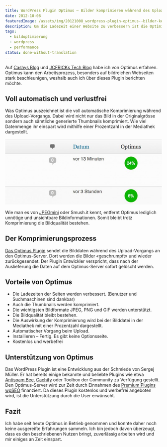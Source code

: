 ```yaml
---
title: WordPress Plugin Optimus ­– Bilder komprimieren während des Upload-Vorgangs
date: 2012-10-08
featuredImage: /assets/img/20121008_wordpress-plugin-optimus--bilder-komprimieren-waehrend-des-upload-vorgangs.jpg
description: Um die Ladezeit einer Website zu verbessern ist die Optimierung von Bildern einer der wichtigsten Massnahmen. [Das neue WordPress Plugin Optimus von Sergej Müller](http://wordpress.org/plugins/optimus/) bietet eine komfortable automatische Optimierung während des Upload-Vorgangs.
tags:
  - bildoptimierung
  - wordpress
  - performance
status: done-without-translation
---
```

Auf [Cashys Blog](http://stadt-bremerhaven.de/optimus-bilder-fuer-blogs-optimieren/) und [JCFRICKs Tech Blog](http://www.ifrick.ch/2012/10/optimus-wordpress-plugin-bilder-automatisch-optimieren/) habe ich von Optimus erfahren. Optimus kann den Arbeitsprozess, besonders auf bildreichen Webseiten stark beschleunigen, weshalb auch ich über dieses Plugin berichten möchte.

## Voll automatisch und verlustfrei

Was Optimus auszeichnet ist die voll automatische Komprimierung während des Upload-Vorgangs. Dabei wird nicht nur das Bild in der Originalgrösse sondern auch sämtliche generierte Thumbnails komprimiert. Wie viel Datenmenge ihr einspart wird mithilfe einer Prozentzahl in der Mediathek dargestellt.

![Optimus Anzeige der Komprimierung in der Mediathek](../../../assets/img/20121008_wordpress-plugin-optimus--bilder-komprimieren-waehrend-des-upload-vorgangs_1.jpg)

Wie man es von [JPEGmini](https://www.jpegmini.com/) oder Smush.it kennt, entfernt Optimus lediglich unnötige und unsichtbare Bildinformationen. Somit bleibt trotz Komprimierung die Bildqualität bestehen.

## Der Komprimierungsprozess

[Das Optimus Plugin](http://wordpress.org/plugins/optimus/) sendet die Bilddaten während des Upload-Vorgangs an den Optimus-Server. Dort werden die Bilder «geschrumpft» und wieder zurückgesendet. Der Plugin Entwickler verspricht, dass nach der Auslieferung die Daten auf dem Optimus-Server sofort gelöscht werden.

## Vorteile von Optimus

- Die Ladezeiten der Seiten werden verbessert. (Benutzer und Suchmaschinen sind dankbar)
- Auch die Thumbnails werden komprimiert.
- Die wichtigsten Bildformate JPEG, PNG und GIF werden unterstützt.
- Die Bildqualität bleibt bestehen.
- Die Auswirkung der Komprimierung wird bei der Bilddatei in der Mediathek mit einer Prozentzahl dargestellt.
- Automatischer Vorgang beim Upload.
- Installieren – Fertig. Es gibt keine Optionsseite.
- Kostenlos und werbefrei

## Unterstützung von Optimus

Das WordPress Plugin ist eine Entwicklung aus der Schmiede von Sergej Müller. Er hat bereits einige bekannte und beliebte Plugins wie etwa [Antispam Bee](http://wordpress.org/plugins/antispam-bee/), [Cachify](http://wordpress.org/plugins/cachify/) oder Toolbox der Community zu Verfügung gestellt. Den Optimus-Server wird zur Zeit durch Einnahmen des [Premium Plugins wpSEO](http://wpseo.de/) finanziert. Da dieses Plugin kostenlos und werbefrei angeboten wird, ist die Unterstützung durch die User erwünscht.

## Fazit

Ich habe seit heute Optimus in Betrieb genommen und konnte daher noch keine ausgereifte Erfahrungen sammeln. Ich bin jedoch davon überzeugt, dass es den beschriebenen Nutzen bringt, zuverlässig arbeiten wird und mir einiges an Zeit einspart.

